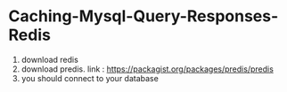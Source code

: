 # Caching-Mysql-Query-Responses-Redis

1. download redis
2. download predis. link : https://packagist.org/packages/predis/predis
3. you should connect to your database
